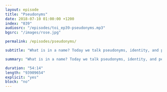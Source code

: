 ```yaml
---
layout: episode
title: "Pseudonyms"
date: 2018-07-10 01:00:00 +1200
index: "039"
audiosrc: "/episodes/toi_ep39-pseudonyms.mp3"
bgsrc: "/images/rose.jpg"

permalink: /episodes/pseudonyms/

subtitle: "What is in a name? Today we talk pseudonyms, identity, and personal perception. Is your name a branding tool, something to be co-opted then discarded when necessary? Is it a family treasure, something imbued with history, ancestry, and deep spiritual meaning? Is it a commodity used to strengthen unpopular opinions, or an anchor that ties us to remaining decent human beings? When is it these things, and how do we reconcile the paradoxical nature of the names, handles, and pseudonyms we use throughout life?"

summary: "What is in a name? Today we talk pseudonyms, identity, and personal perception. Is your name a branding tool, something to be co-opted then discarded when necessary? Is it a family treasure, something imbued with history, ancestry, and deep spiritual meaning? Is it a commodity used to strengthen unpopular opinions, or an anchor that ties us to remaining decent human beings? When is it these things, and how do we reconcile the paradoxical nature of the names, handles, and pseudonyms we use throughout life?"

duration: "54:14"
length: "93909654"
explicit: "yes"
block: "no" 
---
```

